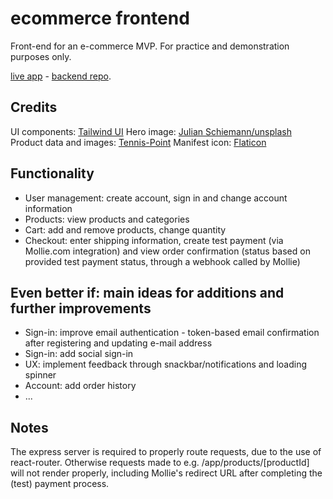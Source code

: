 # ecommerce frontend
Front-end for an e-commerce MVP. For practice and demonstration purposes only. 

[live app](https://freekvandam.nl/ecom) - 
[backend repo](https://github.com/fvd2/ecommerce-backend).

## Credits
UI components: [Tailwind UI](https://tailwindui.com)
Hero image: [Julian Schiemann/unsplash](https://unsplash.com/@bonvoyagepictures)
Product data and images: [Tennis-Point](https://www.tennis-point.nl)
Manifest icon: [Flaticon](https://www.flaticon.com/premium-icon/tennis_2955205?term=tennis%20racket&page=1&position=1&page=1&position=1&related_id=2955205&origin=tag)  

## Functionality
* User management: create account, sign in and change account information
* Products: view products and categories
* Cart: add and remove products, change quantity
* Checkout: enter shipping information, create test payment (via Mollie.com integration) and view order confirmation (status based on provided test payment status, through a webhook called by Mollie)

## Even better if: main ideas for additions and further improvements
* Sign-in: improve email authentication - token-based email confirmation after registering and updating e-mail address
* Sign-in: add social sign-in
* UX: implement feedback through snackbar/notifications and loading spinner
* Account: add order history
* ...

## Notes
The express server is required to properly route requests, due to the use of react-router. Otherwise requests made to e.g. /app/products/[productId] will not render properly, including Mollie's redirect URL after completing the (test) payment process.     
